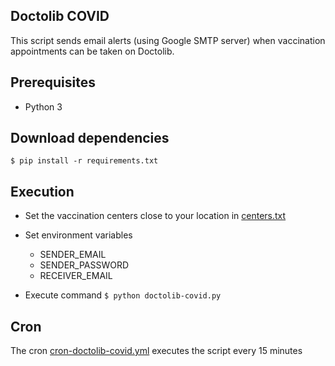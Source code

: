 ## Doctolib COVID

This script sends email alerts (using Google SMTP server) when vaccination appointments can be taken on Doctolib.

## Prerequisites
 
- Python 3

## Download dependencies

`$ pip install -r requirements.txt`

## Execution

- Set the vaccination centers close to your location in [centers.txt](../master/centers.txt)

- Set environment variables
  - SENDER_EMAIL
  - SENDER_PASSWORD
  - RECEIVER_EMAIL 

- Execute command
`$ python doctolib-covid.py`

## Cron

The cron [cron-doctolib-covid.yml](../master/.github/workflows/cron-doctolib-covid.yml) executes the script every 15 minutes
